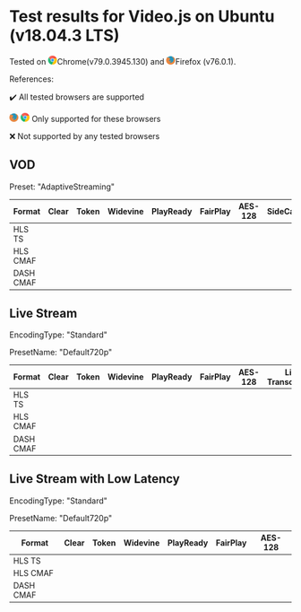 # Test results for Video.js on Ubuntu (v18.04.3 LTS)

Tested on ![chrome](../../icons/chrome.png)Chrome(v79.0.3945.130) and ![firefox](../../icons/firefox.png)Firefox (v76.0.1).

References: 

✔️ All tested browsers are supported 

![firefox](../../icons/firefox.png) ![chrome](../../icons/chrome.png) Only supported for these browsers

❌ Not supported by any tested browsers

## VOD

Preset: "AdaptiveStreaming"

| Format | Clear | Token | Widevine | PlayReady | FairPlay | AES-128 | SideCar | 
| --------- | :---: | :---: | :----------------------------------------------------------: | :----------------------------------------------------------: | :------: | :----------------------------------------------------------: | :------: |
| HLS TS    |  |  |  |  |  |  |  |
| HLS CMAF  |  |  |  |  |  |  |  |
| DASH CMAF |  |  |  |  |  |  |  |

## Live Stream

EncodingType: "Standard"

PresetName: "Default720p"

| Format | Clear | Token | Widevine | PlayReady | FairPlay | AES-128 | Live Transcription |
| --------- | :---: | :---: | :----------------------------------------------------------: | :----------------------------------------------------------: | :------: | :----------------------------------------------------------: | :------: |
| HLS TS    |  |  |  |  |  |  |  |
| HLS CMAF  |  |  |  |  |  |  |  |
| DASH CMAF |  |  |  |  |  |  |  |

## Live Stream with Low Latency

EncodingType: "Standard"

PresetName: "Default720p"

| Format | Clear | Token | Widevine | PlayReady | FairPlay | AES-128 |
| --------- | :---: | :---: | :----------------------------------------------------------: | :----------------------------------------------------------: | :------: | :----------------------------------------------------------: |
| HLS TS    |  |  |  |  |  |  |
| HLS CMAF  |  |  |  |  |  |  |
| DASH CMAF |  |  |  |  |  |  |
